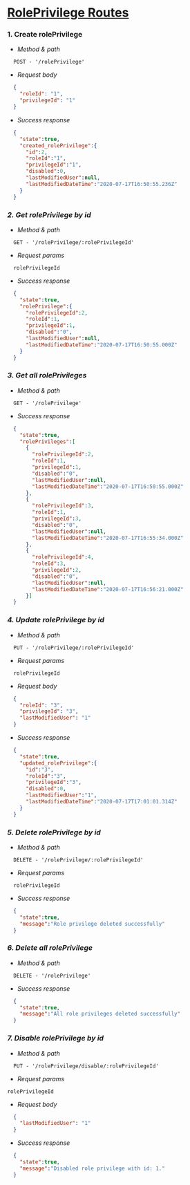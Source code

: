 
# <ins>RolePrivilege Routes</ins>

### 1. Create rolePrivilege
- *Method & path*
```
  POST - '/rolePrivilege'  
```
- *Request body*
```json
  {
    "roleId": "1",
    "privilegeId": "1"
  }
```
- *Success response*
```json
  {
    "state":true,
    "created_rolePrivilege":{
      "id":2,
      "roleId":"1",
      "privilegeId":"1",
      "disabled":0,
      "lastModifiedUser":null,
      "lastModifiedDateTime":"2020-07-17T16:50:55.236Z"
    }
  }
```

### *2. Get rolePrivilege by id*
- *Method & path*
```
  GET - '/rolePrivilege/:rolePrivilegeId'
```
- *Request params*
```
  rolePrivilegeId
```
- *Success response*
```json
  {
    "state":true,
    "rolePrivilege":{
      "rolePrivilegeId":2,
      "roleId":1,
      "privilegeId":1,
      "disabled":"0",
      "lastModifiedUser":null,
      "lastModifiedDateTime":"2020-07-17T16:50:55.000Z"
    }
  }
```
### *3. Get all rolePrivileges*
- *Method & path*
```
  GET - '/rolePrivilege'
```
- *Success response*
```json
  {
    "state":true,
    "rolePrivileges":[
      {
        "rolePrivilegeId":2,
        "roleId":1,
        "privilegeId":1,
        "disabled":"0",
        "lastModifiedUser":null,
        "lastModifiedDateTime":"2020-07-17T16:50:55.000Z"
      },
      {
        "rolePrivilegeId":3,
        "roleId":1,
        "privilegeId":3,
        "disabled":"0",
        "lastModifiedUser":null,
        "lastModifiedDateTime":"2020-07-17T16:55:34.000Z"
      },
      {
        "rolePrivilegeId":4,
        "roleId":3,
        "privilegeId":2,
        "disabled":"0",
        "lastModifiedUser":null,
        "lastModifiedDateTime":"2020-07-17T16:56:21.000Z"
      }]
  }
```
### *4. Update rolePrivilege by id*
- *Method & path*
```
  PUT - '/rolePrivilege/:rolePrivilegeId'
```
- *Request params*
```
  rolePrivilegeId
```
- *Request body*
```json
  {
    "roleId": "3",
    "privilegeId": "3",
    "lastModifiedUser": "1"
  }
```
- *Success response*
```json
  {
    "state":true,
    "updated_rolePrivilege":{
      "id":"3",
      "roleId":"3",
      "privilegeId":"3",
      "disabled":0,
      "lastModifiedUser":"1",
      "lastModifiedDateTime":"2020-07-17T17:01:01.314Z"
    }
  }
```
### *5. Delete rolePrivilege by id*
- *Method & path*
```
  DELETE - '/rolePrivilege/:rolePrivilegeId'
```
- *Request params*
```
  rolePrivilegeId
```
- *Success response*
```json
  {
    "state":true,
    "message":"Role privilege deleted successfully"
  }
```
### *6. Delete all rolePrivilege*
- *Method & path*
```
  DELETE - '/rolePrivilege'
```
- *Success response*
```json
  {
    "state":true,
    "message":"All role privileges deleted successfully"
  }
```
### *7. Disable rolePrivilege by id*
- *Method & path*
```
  PUT - '/rolePrivilege/disable/:rolePrivilegeId'
```
- *Request params*
```
rolePrivilegeId
```
- *Request body*
```json
  {
    "lastModifiedUser": "1"
  }
```
- *Success response*
```json
  {
    "state":true,
    "message":"Disabled role privilege with id: 1."
  }
```